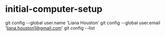 # initial-computer-setup
git config --global user.name 'Liana Houston'
git config --global user.email 'liana.houston1@gmail.com'
git config --list
